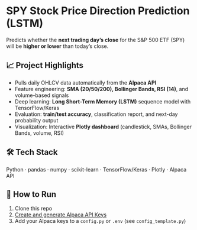 # SPY Stock Price Direction Prediction (LSTM)

Predicts whether the **next trading day’s close** for the S&P 500 ETF (SPY) will be **higher or lower** than today’s close.

## 📈 Project Highlights
- Pulls daily OHLCV data automatically from the **Alpaca API**
- Feature engineering: **SMA (20/50/200), Bollinger Bands, RSI (14)**, and volume-based signals
- Deep learning: **Long Short-Term Memory (LSTM)** sequence model with TensorFlow/Keras
- Evaluation: **train/test accuracy**, classification report, and next-day probability output
- Visualization: Interactive **Plotly dashboard** (candlestick, SMAs, Bollinger Bands, volume, RSI)

## 🛠️ Tech Stack
Python · pandas · numpy · scikit-learn · TensorFlow/Keras · Plotly · Alpaca API

## 🚀 How to Run
1. Clone this repo
2. [Create and generate Alpaca API Keys](<https://app.alpaca.markets/signup>)
3. Add your Alpaca keys to a `config.py` or `.env` (see `config_template.py`)
